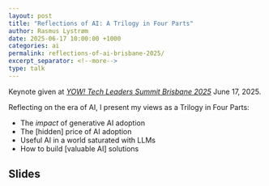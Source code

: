 ```yaml
---
layout: post
title: "Reflections of AI: A Trilogy in Four Parts"
author: Rasmus Lystrøm
date: 2025-06-17 10:00:00 +1000
categories: ai
permalink: reflections-of-ai-brisbane-2025/
excerpt_separator: <!--more-->
type: talk
---
```


Keynote given at [*YOW! Tech Leaders Summit Brisbane 2025*](https://yowcon.com/tech-leaders-brisbane-2025) June 17, 2025.

Reflecting on the era of AI, I present my views as a Trilogy in Four Parts:

- The *impact* of generative AI adoption
- The [hidden] price of AI adoption
- Useful AI in a world saturated with LLMs
- How to build [valuable AI] solutions

 <!--more-->

## Slides

<script defer class="speakerdeck-embed" data-id="aa955f746cd2434a90dcb83f1620b3d5" data-ratio="1.7777777777777777" src="//speakerdeck.com/assets/embed.js"></script>
